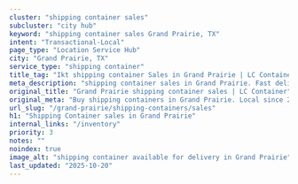 ```yaml
---
cluster: "shipping container sales"
subcluster: "city hub"
keyword: "shipping container sales Grand Prairie, TX"
intent: "Transactional-Local"
page_type: "Location Service Hub"
city: "Grand Prairie, TX"
service_type: "shipping container"
title_tag: "Ikt shipping container Sales in Grand Prairie | LC Container"
meta_description: "shipping container sales in Grand Prairie. Fast delivery, competitive pricing. Serving shipping containers area. Quote ID: 76P. Call (214) 524-4168 for your free quote today."
original_title: "Grand Prairie shipping container sales | LC Container"
original_meta: "Buy shipping containers in Grand Prairie. Local since 2003. New & used inventory. Fast delivery. Get your free quote — call (214) 524-4168 today."
url_slug: "/grand-prairie/shipping-containers/sales"
h1: "Shipping Container sales in Grand Prairie"
internal_links: "/inventory"
priority: 3
notes: ""
noindex: true
image_alt: "shipping container available for delivery in Grand Prairie"
last_updated: "2025-10-20"
---
```


<!-- TODO: Add unique city/inventory copy, images, and internal links here. -->
